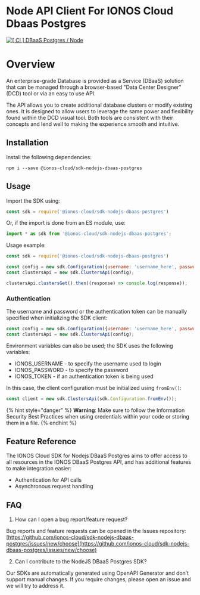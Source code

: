 # Node API Client For IONOS Cloud Dbaas Postgres
[![[ CI ] DBaaS Postgres / Node](https://github.com/ionos-cloud/sdk-resources/actions/workflows/ci-dbaas-postgres-node.yml/badge.svg)](https://github.com/ionos-cloud/sdk-resources/actions/workflows/ci-dbaas-postgres-node.yml)

# Overview
An enterprise-grade Database is provided as a Service (DBaaS) solution that
can be managed through a browser-based \"Data Center Designer\" (DCD) tool or
via an easy to use API.

The API allows you to create additional database clusters or modify existing
ones. It is designed to allow users to leverage the same power and
flexibility found within the DCD visual tool. Both tools are consistent with
their concepts and lend well to making the experience smooth and intuitive.

## Installation

Install the following dependencies:

```shell
npm i --save @ionos-cloud/sdk-nodejs-dbaas-postgres
```

## Usage
Import the SDK using:

```javascript
const sdk = require('@ionos-cloud/sdk-nodejs-dbaas-postgres')
```

Or, if the import is done from an ES module, use:

```javascript
import * as sdk from '@ionos-cloud/sdk-nodejs-dbaas-postgres';
```

Usage example:
```javascript
const sdk = require('@ionos-cloud/sdk-nodejs-dbaas-postgres')

const config = new sdk.Configuration({username: 'username_here', password: 'password_here'});
const clustersApi = new sdk.ClustersApi(config);

clustersApi.clustersGet().then((response) => console.log(response));

```

### Authentication

The username and password or the authentication token can be manually specified when initializing the SDK client:

```javascript
const config = new sdk.Configuration({username: 'username_here', password: 'password_here'});
const clustersApi = new sdk.ClustersApi(config);
```

Environment variables can also be used; the SDK uses the following variables:

* IONOS\_USERNAME - to specify the username used to login
* IONOS\_PASSWORD - to specify the password
* IONOS\_TOKEN - if an authentication token is being used

In this case, the client configuration must be initialized using `fromEnv()`:

```javascript
const client = new sdk.ClustersApi(sdk.Configuration.fromEnv());
```

{% hint style="danger" %}
**Warning**: Make sure to follow the Information Security Best Practices when using credentials within your code or storing them in a file.
{% endhint %}


## Feature Reference

The IONOS Cloud SDK for Nodejs DBaaS Postgres aims to offer access to all resources in the IONOS DBaaS Postgres API, and has additional features to make integration easier:

* Authentication for API calls
* Asynchronous request handling 

## FAQ

1. How can I open a bug report/feature request? 

Bug reports and feature requests can be opened in the Issues repository: [https://github.com/ionos-cloud/sdk-nodejs-dbaas-postgres/issues/new/choose](https://github.com/ionos-cloud/sdk-nodejs-dbaas-postgres/issues/new/choose)

2. Can I contribute to the NodeJS DBaaS Postgres SDK?

Our SDKs are automatically generated using OpenAPI Generator and don’t support manual changes. If you require changes, please open an issue and we will try to address it.
